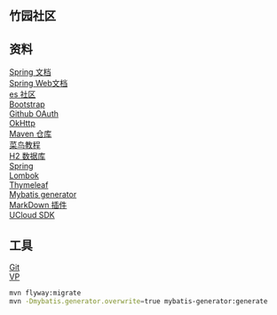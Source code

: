 ## 竹园社区

## 资料
[Spring 文档](https://spring.io/guides)  
[Spring Web文档](https://spring.io/guides/gs/serving-web-content/)  
[es 社区](https://elasticsearch.cn/)  
[Bootstrap](https://v3.bootcss.com/getting-started/)  
[Github OAuth](https://developer.github.com/apps/building-oauth-apps/creating-an-oauth-app/)  
[OkHttp](https://square.github.io/okhttp/)  
[Maven 仓库](https://mvnrepository.com/)  
[菜鸟教程](https://www.runoob.com/)  
[H2 数据库](http://www.h2database.com/html/main.html)  
[Spring](https://docs.spring.io/spring-boot/docs/2.0.0.RC1/reference/htmlsingle/#boot-features-embedded-database-support)  
[Lombok](https://projectlombok.org/)  
[Thymeleaf](https://www.thymeleaf.org/doc/tutorials/3.0/usingthymeleaf.html#setting-attribute-values)  
[Mybatis generator](http://mybatis.org/generator/index.html)  
[MarkDown 插件](https://pandao.github.io/editor.md/)   
[UCloud SDK](https://github.com/ucloud/ufile-sdk-java)

## 工具
[Git](https://git-scm.com/download)  
[VP](https://www.visual-paradigm.com/cn/)

```bash
mvn flyway:migrate
mvn -Dmybatis.generator.overwrite=true mybatis-generator:generate
```